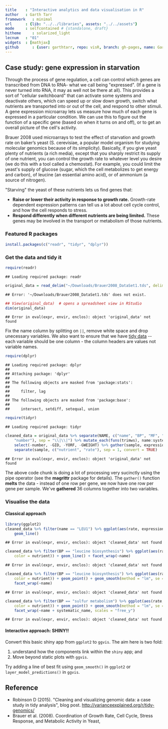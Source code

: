 ```yaml
---
title    : "Interactive analytics and data visualisation in R"
author   : Garth Tarr
framework   : minimal
url      : {lib: "../../libraries", assets: "../../assets"}
mode     : selfcontained # {standalone, draft}
hitheme     : solarized_light
lecnum   : "01"
widgets  : [mathjax]
github      : {user: garthtarr, repo: visR, branch: gh-pages, name: Garth Tarr}
---
```




## Case study: gene expression in starvation

Through the process of gene regulation, a cell can control which genes are transcribed from DNA to RNA- what we call being "expressed". (If a gene is never turned into RNA, it may as well not be there at all). This provides a sort of "cellular switchboard" that can activate some systems and deactivate others, which can speed up or slow down growth, switch what nutrients are transported into or out of the cell, and respond to other stimuli. A gene expression microarray lets us measure how much of each gene is expressed in a particular condition. We can use this to figure out the function of a specific gene (based on when it turns on and off), or to get an overall picture of the cell's activity.

Brauer 2008 used microarrays to test the effect of starvation and growth rate on baker’s yeast (S. cerevisiae, a popular model organism for studying molecular genomics because of its simplicity). Basically, if you give yeast plenty of nutrients (a rich media), except that you sharply restrict its supply of one nutrient, you can control the growth rate to whatever level you desire (we do this with a tool called a chemostat). For example, you could limit the yeast's supply of glucose (sugar, which the cell metabolizes to get energy and carbon), of leucine (an essential amino acid), or of ammonium (a source of nitrogen).

"Starving" the yeast of these nutrients lets us find genes that:

- **Raise or lower their activity in response to growth rate.** Growth-rate dependent expression patterns can tell us a lot about cell cycle control, and how the cell responds to stress.
- **Respond differently when different nutrients are being limited.** These genes may be involved in the transport or metabolism of those nutrients.

### Featured R packages


```r
install.packages(c("readr", "tidyr", "dplyr"))
```

### Get the data and tidy it


```r
require(readr)
```

```
## Loading required package: readr
```

```r
original_data = read_delim("~/Downloads/Brauer2008_DataSet1.tds", delim = "\t")
```

```
## Error: '~/Downloads/Brauer2008_DataSet1.tds' does not exist.
```

```r
## View(original_data)  # opens a spreadsheet view in RStudio
dim(original_data)
```

```
## Error in eval(expr, envir, enclos): object 'original_data' not found
```

Fix the name column by splitting on `||`, remove white space and drop unecessary variables.  We also want to ensure that we have [tidy data](http://vita.had.co.nz/papers/tidy-data.pdf) -- each variable should be one column - the column headers are values not variable names.


```r
require(dplyr)
```

```
## Loading required package: dplyr
## 
## Attaching package: 'dplyr'
## 
## The following objects are masked from 'package:stats':
## 
##     filter, lag
## 
## The following objects are masked from 'package:base':
## 
##     intersect, setdiff, setequal, union
```

```r
require(tidyr)
```

```
## Loading required package: tidyr
```

```r
cleaned_data = original_data %>% separate(NAME, c("name", "BP", "MF", "systematic_name", 
    "number"), sep = "\\|\\|") %>% mutate_each(funs(trimws), name:systematic_name) %>% 
    select(-number, -GID, -YORF, -GWEIGHT) %>% gather(sample, expression, G0.05:U0.3) %>% 
    separate(sample, c("nutrient", "rate"), sep = 1, convert = TRUE)
```

```
## Error in eval(expr, envir, enclos): object 'original_data' not found
```

The above code chunk is doing a lot of processing very sucinctly using the pipe operator (see the **magrittr** package for details).  The `gather()` function **melts** the data - instead of one row per gene, we now have one row per gene per sample.  We've **gathered** 36 columns together into two variables.

### Visualise the data

#### Classical approach


```r
library(ggplot2)
cleaned_data %>% filter(name == "LEU1") %>% ggplot(aes(rate, expression, color = nutrient)) + 
    geom_line()
```

```
## Error in eval(expr, envir, enclos): object 'cleaned_data' not found
```

```r
cleaned_data %>% filter(BP == "leucine biosynthesis") %>% ggplot(aes(rate, expression, 
    color = nutrient)) + geom_line() + facet_wrap(~name)
```

```
## Error in eval(expr, envir, enclos): object 'cleaned_data' not found
```

```r
cleaned_data %>% filter(BP == "leucine biosynthesis") %>% ggplot(aes(rate, expression, 
    color = nutrient)) + geom_point() + geom_smooth(method = "lm", se = FALSE) + 
    facet_wrap(~name)
```

```
## Error in eval(expr, envir, enclos): object 'cleaned_data' not found
```

```r
cleaned_data %>% filter(BP == "sulfur metabolism") %>% ggplot(aes(rate, expression, 
    color = nutrient)) + geom_point() + geom_smooth(method = "lm", se = FALSE) + 
    facet_wrap(~name + systematic_name, scales = "free_y")
```

```
## Error in eval(expr, envir, enclos): object 'cleaned_data' not found
```


#### Interactive approach: SHINY!!

Convert this basic shiny app from `ggplot2` to `ggvis`.  The aim here is two fold: 
1. understand how the components link within the `shiny` app; and 
2. Move beyond static plots with `ggvis`.

Try adding a line of best fit using `geom_smooth()` in `ggplot2` or `layer_model_predictions()` in `ggvis`.

## Reference

- Robinson D (2015). "Cleaning and visualizing genomic data: a case study in tidy analysis", blog post. http://varianceexplained.org/r/tidy-genomics/
- Brauer et al. (2008). Coordination of Growth Rate, Cell Cycle, Stress Response, and Metabolic Activity in Yeast,
